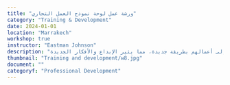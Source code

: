 ```yaml
---
title: "ورشة عمل لوحة نموذج العمل التجاري"
category: "Training & Development"
date: 2024-01-01
location: "Marrakech"
workshop: true
instructor: "Eastman Johnson"
description: "لوحة نموذج الأعمال هي أداة عمل تُستخدم لتصور جميع المكونات اللازمة لبدء عمل تجاري، بما في ذلك العملاء، والطريق إلى السوق، والقيمة المقترحة والتمويل. تناقش ورشة العمل هذه لوحة نموذج الأعمال وتوضح للمشاركين كيفية تطبيقها على أعمالهم ومؤسساتهم. يناقش المشاركون ماهية هذا النموذج ويطبقونه على العديد من الأعمال التجارية لمناقشة ما إذا كان هذا النموذج مفيداً لهذا العمل أم لا. وتتيح ورشة العمل للمشاركين النظر إلى أعمالهم بطريقة جديدة، مما يثير الإبداع والأفكار الجديدة."
thumbnail: "Training and development/w8.jpg"
document: ""
categoryf: "Professional Development"
---
```

